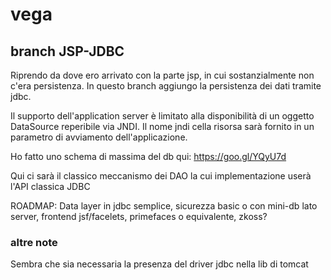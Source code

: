 # vega

## branch JSP-JDBC

Riprendo da dove ero arrivato con la parte jsp, in cui sostanzialmente non c'era persistenza.
In questo branch aggiungo la persistenza dei dati tramite jdbc.

Il supporto dell'application server è limitato alla disponibilità di un oggetto DataSource reperibile via JNDI. Il nome jndi cella risorsa sarà fornito in un parametro di avviamento dell'applicazione.

Ho fatto uno schema di massima del db qui: https://goo.gl/YQyU7d

Qui ci sarà il classico meccanismo dei DAO la cui implementazione userà l'API classica JDBC

ROADMAP: Data layer in jdbc semplice, sicurezza basic o con mini-db lato server, frontend jsf/facelets, primefaces o equivalente, zkoss?

### altre note

Sembra che sia necessaria la presenza del driver jdbc nella lib di tomcat